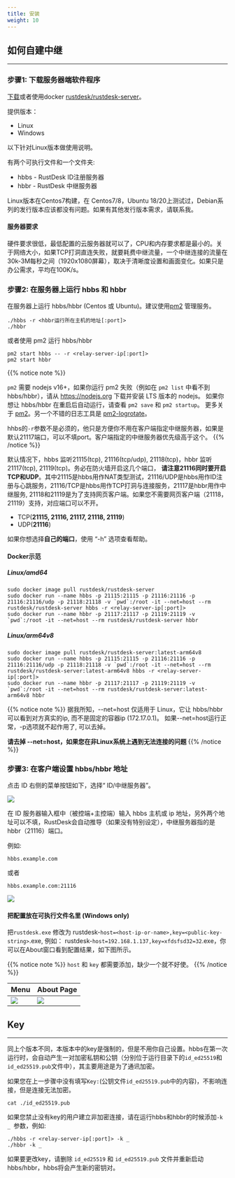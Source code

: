 ```yaml
---
title: 安装
weight: 10
---
```


## 如何自建中继
-----------

### 步骤1: 下载服务器端软件程序

[下载](https://gitee.com/rustdesk/rustdesk-server/)或者使用docker [rustdesk/rustdesk-server](https://hub.docker.com/r/rustdesk/rustdesk-server/tags)。

提供版本：
  - Linux
  - Windows

以下针对Linux版本做使用说明。

有两个可执行文件和一个文件夹:
  - hbbs - RustDesk ID注册服务器
  - hbbr - RustDesk 中继服务器

Linux版本在Centos7构建，在 Centos7/8，Ubuntu 18/20上测试过，Debian系列的发行版本应该都没有问题。如果有其他发行版本需求，请联系我。

#### 服务器要求
硬件要求很低，最低配置的云服务器就可以了，CPU和内存要求都是最小的。关于网络大小，如果TCP打洞直连失败，就要耗费中继流量，一个中继连接的流量在30k-3M每秒之间（1920x1080屏幕），取决于清晰度设置和画面变化。如果只是办公需求，平均在100K/s。

### 步骤2: 在服务器上运行 hbbs 和 hbbr

在服务器上运行 hbbs/hbbr (Centos 或 Ubuntu)。建议使用[pm2](https://pm2.keymetrics.io/) 管理服务。

```
./hbbs -r <hbbr运行所在主机的地址[:port]> 
./hbbr
```

或者使用 pm2 运行 hbbs/hbbr

```
pm2 start hbbs -- -r <relay-server-ip[:port]> 
pm2 start hbbr 
```

<a name="demo"></a>
{{% notice note %}}

`pm2` 需要 nodejs v16+，如果你运行 pm2 失败（例如在 `pm2 list` 中看不到 hbbs/hbbr），请从 https://nodejs.org 下载并安装 LTS 版本的 nodejs。 如果你想让 hbbs/hbbr 在重启后自动运行，请查看 `pm2 save` 和 `pm2 startup`。 更多关于 [pm2](https://pm2.keymetrics.io/docs/usage/quick-start/)。另一个不错的日志工具是 [pm2-logrotate](https://github.com/keymetrics/pm2-logrotate)。

hhbs的`-r`参数不是必须的，他只是方便你不用在客户端指定中继服务器，如果是默认21117端口，可以不填port。客户端指定的中继服务器优先级高于这个。
{{% /notice %}}

默认情况下，hbbs 监听21115(tcp), 21116(tcp/udp), 21118(tcp)，hbbr 监听21117(tcp), 21119(tcp)。务必在防火墙开启这几个端口， **请注意21116同时要开启TCP和UDP**。其中21115是hbbs用作NAT类型测试，21116/UDP是hbbs用作ID注册与心跳服务，21116/TCP是hbbs用作TCP打洞与连接服务，21117是hbbr用作中继服务, 21118和21119是为了支持网页客户端。如果您不需要网页客户端（21118，21119）支持，对应端口可以不开。

- TCP(**21115, 21116, 21117, 21118, 21119**)
- UDP(**21116**)

如果你想选择**自己的端口**，使用 “-h” 选项查看帮助。

#### Docker示范
##### Linux/amd64
```
sudo docker image pull rustdesk/rustdesk-server
sudo docker run --name hbbs -p 21115:21115 -p 21116:21116 -p 21116:21116/udp -p 21118:21118 -v `pwd`:/root -it --net=host --rm rustdesk/rustdesk-server hbbs -r <relay-server-ip[:port]>
sudo docker run --name hbbr -p 21117:21117 -p 21119:21119 -v `pwd`:/root -it --net=host --rm rustdesk/rustdesk-server hbbr
```

##### Linux/arm64v8
```
sudo docker image pull rustdesk/rustdesk-server:latest-arm64v8
sudo docker run --name hbbs -p 21115:21115 -p 21116:21116 -p 21116:21116/udp -p 21118:21118 -v `pwd`:/root -it --net=host --rm rustdesk/rustdesk-server:latest-arm64v8 hbbs -r <relay-server-ip[:port]> 
sudo docker run --name hbbr -p 21117:21117 -p 21119:21119 -v `pwd`:/root -it --net=host --rm rustdesk/rustdesk-server:latest-arm64v8 hbbr
```

<a name="net-host"></a>

{{% notice note %}}
据我所知，--net=host 仅适用于 Linux，它让 hbbs/hbbr 可以看到对方真实的ip, 而不是固定的容器ip (172.17.0.1)。
如果--net=host运行正常，-p选项就不起作用了, 可以去掉。

**请去掉 --net=host，如果您在非Linux系统上遇到无法连接的问题**
{{% /notice %}}

### 步骤3: 在客户端设置 hbbs/hbbr 地址

点击 ID 右侧的菜单按钮如下，选择“ ID/中继服务器”。

![](/docs/en/self-host/install/images/server-set-menu-zh.png)

在 ID 服务器输入框中（被控端+主控端）输入 hbbs 主机或 ip 地址，另外两个地址可以不填，RustDesk会自动推导（如果没有特别设定），中继服务器指的是hbbr（21116）端口。

例如:

```
hbbs.example.com
```

或者

```
hbbs.example.com:21116
```
![](/docs/en/self-host/install/images/server-set-window-zh.png)

#### 把配置放在可执行文件名里 (Windows only)

把`rustdesk.exe` 修改为 rustdesk-`host=<host-ip-or-name>,key=<public-key-string>`.exe, 例如： rustdesk-`host=192.168.1.137,key=xfdsfsd32=32`.exe，你可以在About窗口看到配置结果，如下图所示。

{{% notice note %}}
`host` 和 `key` 都需要添加，缺少一个就不好使。
{{% /notice %}}

| Menu | About Page |
| -- | -- |
![](/docs/en/self-host/install/images/aboutmenu.png) | ![](/docs/en/self-host/install/images/lic.png) |

## Key
-----------
同上个版本不同，本版本中的key是强制的，但是不用你自己设置。hbbs在第一次运行时，会自动产生一对加密私钥和公钥（分别位于运行目录下的`id_ed25519`和`id_ed25519.pub`文件中），其主要用途是为了通讯加密。

如果您在上一步骤中没有填写`Key:`(公钥文件`id_ed25519.pub`中的内容)，不影响连接，但是连接无法加密。

```
cat ./id_ed25519.pub
```

如果您禁止没有key的用户建立非加密连接，请在运行hbbs和hbbr的时候添加`-k _ `参数，例如:
```
./hbbs -r <relay-server-ip[:port]> -k _
./hbbr -k _
```

如果要更改key，请删除 `id_ed25519` 和 `id_ed25519.pub` 文件并重新启动 hbbs/hbbr，hbbs将会产生新的密钥对。



